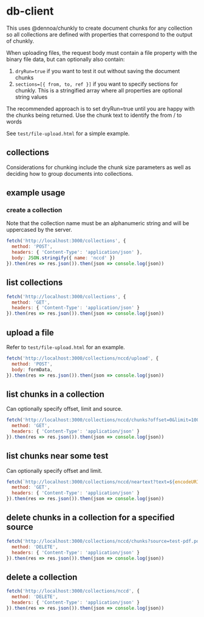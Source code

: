 # db-client

This uses @dennoa/chunkly to create document chunks for any collection so all collections are defined with properties that correspond to the output of chunkly.

When uploading files, the request body must contain a file property with the binary file data, but can optionally also contain:
1. `dryRun=true` if you want to test it out without saving the document chunks
1. `sections=[{ from, to, ref }]` if you want to specify sections for chunkly. This is a stringified array where all properties are optional string values

The recommended approach is to set dryRun=true until you are happy with the chunks being returned. Use the chunk text to identify the from / to words

See `test/file-upload.html` for a simple example.

## collections

Considerations for chunking include the chunk size parameters as well as deciding how to group documents into collections.

## example usage

### create a collection

Note that the collection name must be an alphanumeric string and will be uppercased by the server.

```js
fetch('http://localhost:3000/collections', {
  method: 'POST',
  headers: { 'Content-Type': 'application/json' },
  body: JSON.stringify({ name: 'nccd' })
}).then(res => res.json()).then(json => console.log(json))
```

## list collections

```js
fetch('http://localhost:3000/collections', {
  method: 'GET',
  headers: { 'Content-Type': 'application/json' }
}).then(res => res.json()).then(json => console.log(json))
```

## upload a file

Refer to `test/file-upload.html` for an example.

```js
fetch('http://localhost:3000/collections/nccd/upload', {
  method: 'POST',
  body: formData,
}).then(res => res.json()).then(json => console.log(json))
```

## list chunks in a collection

Can optionally specify offset, limit and source.

```js
fetch('http://localhost:3000/collections/nccd/chunks?offset=0&limit=100&source=test-pdf.pdf', {
  method: 'GET',
  headers: { 'Content-Type': 'application/json' }
}).then(res => res.json()).then(json => console.log(json))
```

## list chunks near some test

Can optionally specify offset and limit.

```js
fetch(`http://localhost:3000/collections/nccd/neartext?text=${encodeURIComponent('how is NCCD data used')}`, {
  method: 'GET',
  headers: { 'Content-Type': 'application/json' }
}).then(res => res.json()).then(json => console.log(json))
```

## delete chunks in a collection for a specified source

```js
fetch('http://localhost:3000/collections/nccd/chunks?source=test-pdf.pdf', {
  method: 'DELETE',
  headers: { 'Content-Type': 'application/json' }
}).then(res => res.json()).then(json => console.log(json))
```

## delete a collection

```js
fetch('http://localhost:3000/collections/nccd', {
  method: 'DELETE',
  headers: { 'Content-Type': 'application/json' }
}).then(res => res.json()).then(json => console.log(json))
```
